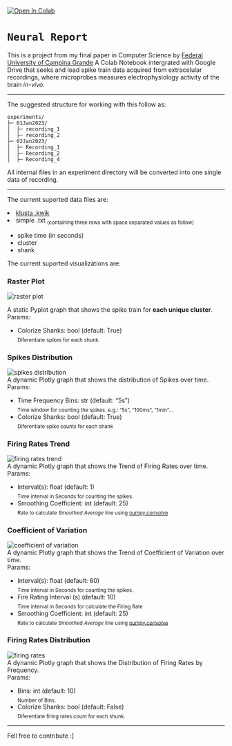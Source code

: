 <p><a href="https://colab.research.google.com/github/IzaquielCordeiro/NeuralReport/blob/main/NeuralReport.ipynb"> <img src="https://colab.research.google.com/assets/colab-badge.svg" alt="Open In Colab"></a></p>
<h1 id="neural-report"><strong><code>Neural Report</code></strong></h1>
<p>This is a project from my final paper in Computer Science by <a href="https://www.google.com/maps/place/UFCG+-+Campus+Campina+Grande/@-7.2171368,-35.9097543,15z/data=!4m5!3m4!1s0x0:0xd98e854f0b0d6fe1!8m2!3d-7.2171368!4d-35.9097543">Federal University of Campina Grande</a> A Colab Notebook intergrated with Google Drive that seeks and load spike train data acquired from extracelular recordings, where microprobes measures electrophysiology activity of the brain <em>in-vivo</em>.</p>
<hr>
<p>The suggested structure for working with this follow as:</p>
<pre><code>experiments/
├─ 01Jan2023/
│  ├─ recording_1
│  ├─ recording_2
├─ 02Jan2023/
│  ├─ Recording_1
│  ├─ Recording_2
│  ├─ Recording_4
</code></pre>
<p>All internal files in an experiment  directory will be converted into one single data of recording.</p>
<hr>
<p>The current suported data files are:  </p><li><a href="https://klusta.readthedocs.io/en/latest/kwik/">klusta .kwik</a></li>
<li>simple .txt <sub>(containing three rows with space separated values as follow)
</sub></li><ul>
<li>spike time (in seconds)</li>
<li>cluster</li>
<li>shank</li>
</ul>
<p>The current suported visualizations are:</p>
<h3 id="raster-plot">Raster Plot</h3>
<p><img src="https://drive.google.com/uc?export=view&amp;id=1z9pnzYRKJ47jCsBQgPKhaF4yHT2yGgUf" alt="raster plot"></p>
<p>A static Pyplot graph that shows the spike train for <strong>each unique cluster</strong>.<br>
Params:</p>
<ul>
<li>Colorize Shanks: bool (default: True)<br>
<sub>Diferentiate spikes for each shunk.</sub></li>
</ul>
<h3 id="spikes-distribution">Spikes Distribution</h3>
<p><img src="https://drive.google.com/uc?export=view&amp;id=1gNV52gzRw0_L4Ytmleup__-UaC2AZ9lO" alt="spikes distribution"><br>
A dynamic Plotly graph that shows the distribution of Spikes over time.<br>
Params:</p>
<ul>
<li>Time Frequency Bins: str  (default: “5s”)<br>
<sub>Time window for counting the spikes. e.g.: “5s”, “100ms”, “1min”…</sub></li>
<li>Colorize Shanks: bool (default: True)<br>
<sub>Diferentiate spike counts for each shank</sub></li>
</ul>
<h3 id="firing-rates-trend">Firing Rates Trend</h3>
<p><img src="https://drive.google.com/uc?export=view&amp;id=1qxHSWNuSnQdheIrlXgTx5xqyKDFoMVDK" alt="firing rates trend"><br>
A dynamic Plotly graph that shows the Trend of Firing Rates over time.<br>
Params:</p>
<ul>
<li>Interval(s): float (default: 1)<br>
<sub>Time interval in Seconds for counting the spikes.</sub></li>
<li>Smoothing Coefficient: int (default: 25)<br>
<sub>Rate to calculate <em>Smoothed Average</em> line using <a href="https://numpy.org/doc/stable/reference/generated/numpy.convolve.html">numpy.convolve</a></sub></li>
</ul>
<h3 id="coefficient-of-variation">Coefficient of Variation</h3>
<p><img src="https://drive.google.com/uc?export=view&amp;id=17YI34K5aSqp4n1jXKNQBeglNBmu3SlIS" alt="coefficient of variation"><br>
A dynamic Plotly graph that shows the Trend of Coefficient of Variation over time.<br>
Params:</p>
<ul>
<li>Interval(s): float (default: 60)<br>
<sub>Time interval in Seconds for counting the spikes.</sub></li>
<li>Fire Rating Interval (s) (default: 10)<br>
<sub>Time interval in Seconds for calculate the Firing Rate</sub></li>
<li>Smoothing Coefficient: int (default: 25)<br>
<sub>Rate to calculate <em>Smoothed Average</em> line using <a href="https://numpy.org/doc/stable/reference/generated/numpy.convolve.html">numpy.convolve</a></sub></li>
</ul>
<h3 id="firing-rates-distribution">Firing Rates Distribution</h3>
<p><img src="https://drive.google.com/uc?export=view&amp;id=1FrfmF4zE_ps7hsM0Z32WMKAfWdjdGk8t" alt="firing rates"><br>
A dynamic Plotly graph that shows the Distribution of Firing Rates by Frequency.<br>
Params:</p>
<ul>
<li>Bins: int (default: 10)<br>
<sub>Number of Bins.</sub></li>
<li>Colorize Shanks: bool (default: False)<br>
<sub>Diferentiate firing rates count for each shunk.</sub></li>
</ul>
<hr>
<p>Fell free to contribute :]</p>

